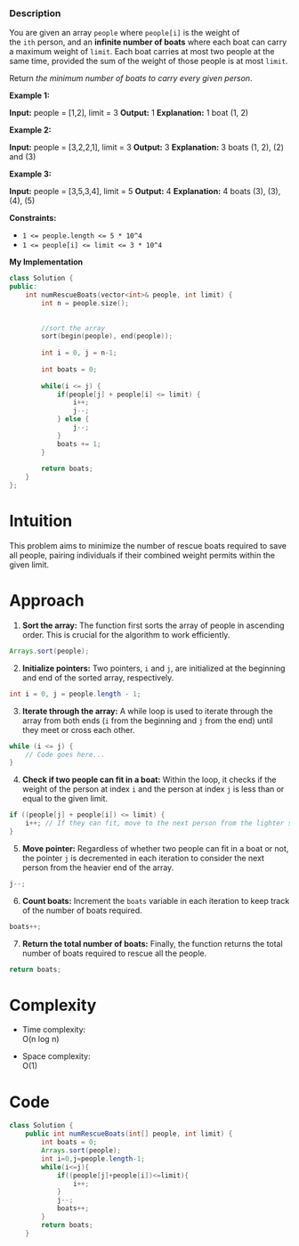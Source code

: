 ### Description

You are given an array `people` where `people[i]` is the weight of the `ith` person, and an **infinite number of boats** where each boat can carry a maximum weight of `limit`. Each boat carries at most two people at the same time, provided the sum of the weight of those people is at most `limit`.

Return _the minimum number of boats to carry every given person_.

**Example 1:**

**Input:** people = [1,2], limit = 3
**Output:** 1
**Explanation:** 1 boat (1, 2)

**Example 2:**

**Input:** people = [3,2,2,1], limit = 3
**Output:** 3
**Explanation:** 3 boats (1, 2), (2) and (3)

**Example 3:**

**Input:** people = [3,5,3,4], limit = 5
**Output:** 4
**Explanation:** 4 boats (3), (3), (4), (5)

**Constraints:**

- `1 <= people.length <= 5 * 10^4`
- `1 <= people[i] <= limit <= 3 * 10^4`

**My Implementation**

```cpp
class Solution {
public:
    int numRescueBoats(vector<int>& people, int limit) {
        int n = people.size();
        
        
        //sort the array
        sort(begin(people), end(people));
        
        int i = 0, j = n-1;
        
        int boats = 0;
        
        while(i <= j) {
            if(people[j] + people[i] <= limit) {
                i++;
                j--;
            } else {
                j--;
            }
            boats += 1;
        }
        
        return boats;
    }
};
```

# Intuition

This problem aims to minimize the number of rescue boats required to save all people, pairing individuals if their combined weight permits within the given limit.

# Approach

1. **Sort the array:** The function first sorts the array of people in ascending order. This is crucial for the algorithm to work efficiently.

```java
Arrays.sort(people);
```

2. **Initialize pointers:** Two pointers, `i` and `j`, are initialized at the beginning and end of the sorted array, respectively.

```java
int i = 0, j = people.length - 1;
```

3. **Iterate through the array:** A while loop is used to iterate through the array from both ends (`i` from the beginning and `j` from the end) until they meet or cross each other.

```java
while (i <= j) {
    // Code goes here...
}
```

4. **Check if two people can fit in a boat:** Within the loop, it checks if the weight of the person at index `i` and the person at index `j` is less than or equal to the given limit.

```java
if ((people[j] + people[i]) <= limit) {
    i++; // If they can fit, move to the next person from the lighter side.
}
```

5. **Move pointer:** Regardless of whether two people can fit in a boat or not, the pointer `j` is decremented in each iteration to consider the next person from the heavier end of the array.

```java
j--;
```

6. **Count boats:** Increment the `boats` variable in each iteration to keep track of the number of boats required.

```java
boats++;
```

7. **Return the total number of boats:** Finally, the function returns the total number of boats required to rescue all the people.

```java
return boats;
```

# Complexity

- Time complexity:  
    O(n log n)
    
- Space complexity:  
    O(1)
    

# Code

```java
class Solution {
    public int numRescueBoats(int[] people, int limit) {
        int boats = 0;
        Arrays.sort(people);
        int i=0,j=people.length-1;
        while(i<=j){
            if((people[j]+people[i])<=limit){
                i++;
            }
            j--;
            boats++;
        }
        return boats;
    }
```

